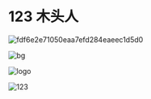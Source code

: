 # 123 木头人

![fdf6e2e71050eaa7efd284eaeec1d5d0](https://tva1.sinaimg.cn/large/008i3skNly1gwcieov481j30c80d7weq.jpg)

![bg](https://tva1.sinaimg.cn/large/008vxvgGly1h7hytypr4uj30e80e8gmi.jpg)

![logo](https://tva1.sinaimg.cn/large/008vxvgGly1h7hyu5pzs4j30c80c8t9c.jpg)



![123](https://tva1.sinaimg.cn/large/008vxvgGly1h7hyubsxv5j30g606awfe.jpg)

